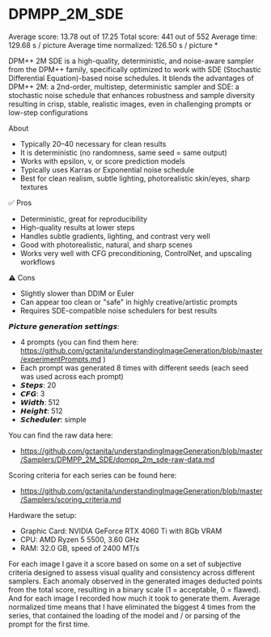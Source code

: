 # DPMPP_2M_SDE

Average score:	13.78	out of 17.25
Total score:	441	out of 552
Average time: 	129.68	s / picture
Average time normalized:	126.50	s / picture *


DPM++ 2M SDE is a high-quality, deterministic, and noise-aware sampler from the DPM++ family, specifically optimized to work with SDE (Stochastic Differential Equation)-based noise schedules. It blends the advantages of DPM++ 2M: a 2nd-order, multistep, deterministic sampler and SDE: a stochastic noise schedule that enhances robustness and sample diversity resulting in crisp, stable, realistic images, even in challenging prompts or low-step configurations


About
- Typically 20–40 necessary for clean results
- It is deterministic (no randomness, same seed = same output)
- Works with epsilon, v, or score prediction models
- Typically uses Karras or Exponential noise schedule
- Best for clean realism, subtle lighting, photorealistic skin/eyes, sharp textures

✅ Pros
- Deterministic, great for reproducibility
- High-quality results at lower steps
- Handles subtle gradients, lighting, and contrast very well
- Good with photorealistic, natural, and sharp scenes
- Works very well with CFG preconditioning, ControlNet, and upscaling workflows

⚠️ Cons
- Slightly slower than DDIM or Euler
- Can appear too clean or "safe" in highly creative/artistic prompts
- Requires SDE-compatible noise schedulers for best results


𝙋𝙞𝙘𝙩𝙪𝙧𝙚 𝙜𝙚𝙣𝙚𝙧𝙖𝙩𝙞𝙤𝙣 𝙨𝙚𝙩𝙩𝙞𝙣𝙜𝙨:
- 4 prompts (you can find them here: https://github.com/gctanita/understandingImageGeneration/blob/master/experimentPrompts.md )
- Each prompt was generated 8 times with different seeds (each seed was used across each prompt)
- 𝙎𝙩𝙚𝙥𝙨: 20
- 𝘾𝙁𝙂: 3
- 𝙒𝙞𝙙𝙩𝙝: 512
- 𝙃𝙚𝙞𝙜𝙝𝙩: 512
- 𝙎𝙘𝙝𝙚𝙙𝙪𝙡𝙚𝙧: simple


You can find the raw data here: 
- https://github.com/gctanita/understandingImageGeneration/blob/master/Samplers/DPMPP_2M_SDE/dpmpp_2m_sde-raw-data.md


Scoring criteria for each series can be found here:
- https://github.com/gctanita/understandingImageGeneration/blob/master/Samplers/scoring_criteria.md


Hardware the setup:
- Graphic Card: NVIDIA GeForce RTX 4060 Ti with 8Gb VRAM 
- CPU: AMD Ryzen 5 5500, 3.60 GHz
- RAM: 32.0 GB, speed of 2400 MT/s 


For each image I gave it a score based on some on a set of subjective criteria designed to assess visual quality and consistency across different samplers. Each anomaly observed in the generated images deducted points from the total score, resulting in a binary scale (1 = acceptable, 0 = flawed). And for each image I recorded how much it took to generate them. Average normalized time means that I have eliminated the biggest 4 times from the series, that contained the loading of the model and / or parsing of the prompt for the first time. 
